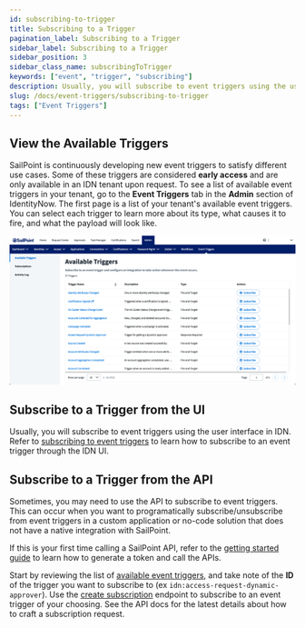 ```yaml
---
id: subscribing-to-trigger
title: Subscribing to a Trigger
pagination_label: Subscribing to a Trigger
sidebar_label: Subscribing to a Trigger
sidebar_position: 3
sidebar_class_name: subscribingToTrigger
keywords: ["event", "trigger", "subscribing"]
description: Usually, you will subscribe to event triggers using the user interface in IDN. Refer to subscribing to event triggers to learn how to subscribe to an event trigger through the IDN UI.
slug: /docs/event-triggers/subscribing-to-trigger
tags: ["Event Triggers"]
---
```


## View the Available Triggers

SailPoint is continuously developing new event triggers to satisfy different use cases.  Some of these triggers are considered **early access** and are only available in an IDN tenant upon request.  To see a list of available event triggers in your tenant, go to the **Event Triggers** tab in the **Admin** section of IdentityNow.  The first page is a list of your tenant's available event triggers. You can select each trigger to learn more about its type, what causes it to fire, and what the payload will look like.

![Available triggers](./img/available-triggers.png)

## Subscribe to a Trigger from the UI

Usually, you will subscribe to event triggers using the user interface in IDN.
Refer to [subscribing to event triggers](https://documentation.sailpoint.com/saas/help/common/event_triggers.html#subscribing-to-event-triggers) to learn how to subscribe to an event trigger through the IDN UI.

## Subscribe to a Trigger from the API

Sometimes, you may need to use the API to subscribe to event triggers.  This can occur when you want to programatically subscribe/unsubscribe from event triggers in a custom application or no-code solution that does not have a native integration with SailPoint.

If this is your first time calling a SailPoint API, refer to the [getting started guide](../../../api/getting-started.md) to learn how to generate a token and call the APIs.

Start by reviewing the list of [available event triggers](/idn/api/beta/triggers#available-event-triggers), and take note of the **ID** of the trigger you want to subscribe to (ex `idn:access-request-dynamic-approver`).  Use the [create subscription](/idn/api/beta/create-subscription) endpoint to subscribe to an event trigger of your choosing.  See the API docs for the latest details about how to craft a subscription request.
